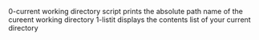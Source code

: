 0-current working directory script prints  the absolute path name of the cureent working directory
1-listit displays the contents list of your current directory
